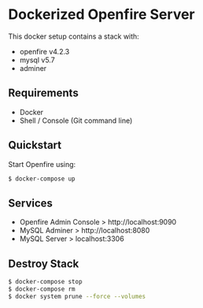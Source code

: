 # Dockerized Openfire Server

This docker setup contains a stack with:
* openfire v4.2.3
* mysql v5.7
* adminer

## Requirements
* Docker
* Shell / Console (Git command line)


## Quickstart
Start Openfire using:

```bash
$ docker-compose up
```

## Services
* Openfire Admin Console > http://localhost:9090 
* MySQL Adminer > http://localhost:8080 
* MySQL Server > localhost:3306

## Destroy Stack
```bash
$ docker-compose stop
$ docker-compose rm
$ docker system prune --force --volumes
```